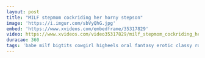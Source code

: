 ```yaml
---
layout: post
title: "MILF stepmom cockriding her horny stepson"
image: 'https://i.imgur.com/sbVyQhG.jpg'
embed: 'https://www.xvideos.com/embedframe/35317829'
video: https://www.xvideos.com/video35317829/milf_stepmom_cockriding_her_horny_stepson
duracao: 360
tags: 'babe milf bigtits cowgirl higheels oral fantasy erotic classy roleplay taboo storyline glamour forbidden stepmom'
---
```

